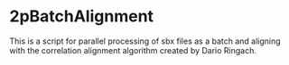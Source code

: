 # 2pBatchAlignment
This is a script for parallel processing of sbx files as a batch and aligning with the correlation alignment algorithm created by Dario Ringach.

